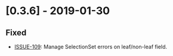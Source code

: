 # [0.3.6] - 2019-01-30

## Fixed

- [ISSUE-109](https://github.com/dailymotion/tartiflette/issues/109): Manage SelectionSet errors on leaf/non-leaf field.
